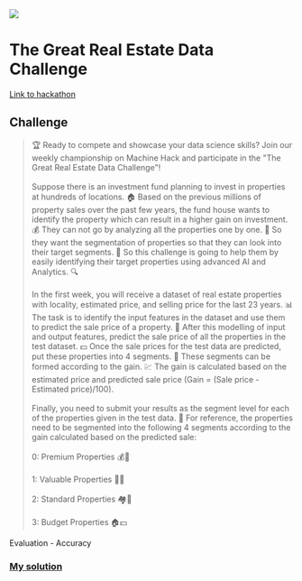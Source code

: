 <img src=https://github.com/AndreyStartup/Hackathon-segment/assets/114228619/93601c0c-731f-4160-828a-ff49975757cd>


# The Great Real Estate Data Challenge

[Link to hackathon](https://machinehack.com/hackathons/the_great_real_estate_data_challenge/overview)

## Challenge 

>🏆 Ready to compete and showcase your data science skills? Join our weekly championship on Machine Hack and participate in the "The Great Real Estate Data Challenge"!<br></br>
Suppose there is an investment fund planning to invest in properties at hundreds of locations. 🏠 Based on the previous millions of property sales over the past few years, the fund house wants to identify the property which can result in a higher gain on investment. 💰 They can not go by analyzing all the properties one by one. 🤔 So they want the segmentation of properties so that they can look into their target segments. 🎯 So this challenge is going to help them by easily identifying their target properties using advanced AI and Analytics. 🔍<br></br>
In the first week, you will receive a dataset of real estate properties with locality, estimated price, and selling price for the last 23 years. 📊 The task is to identify the input features in the dataset and use them to predict the sale price of a property. 🔮 After this modelling of input and output features, predict the sale price of all the properties in the test dataset. 💵 Once the sale prices for the test data are predicted, put these properties into 4 segments. 🔢 These segments can be formed according to the gain. 💹 The gain is calculated based on the estimated price and predicted sale price (Gain = (Sale price - Estimated price)/100).<br></br>
Finally, you need to submit your results as the segment level for each of the properties given in the test data. 📝 For reference, the properties need to be segmented into the following 4 segments according to the gain calculated based on the predicted sale:<br></br>
0: Premium Properties 💰🏰<br></br>
1: Valuable Properties 💎🏡<br></br>
2: Standard Properties 🏘️💸<br></br>
3: Budget Properties  🏠💵

Evaluation - Accuracy

### [My solution](https://github.com/AndreyStartup/Hackathon-segment/blob/main/Hack1.ipynb)

